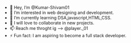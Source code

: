 - 👋 Hey, I’m @Kumar-Shivam01
- 👀 I’m interested in web designing and development.
- 🌱 I’m currently learning DSA,javascript,HTML,CSS.
- 💞️ I will love to collaborate in new projects.
- 📫 Reach me throght ig --> @player._01
- ⚡ Fun fact: I am aspiring to become a full stack developer.

<!---
Kumar-Shivam01/Kumar-Shivam01 is a ✨ special ✨ repository because its `README.md` (this file) appears on your GitHub profile.
You can click the Preview link to take a look at your changes.
--->
